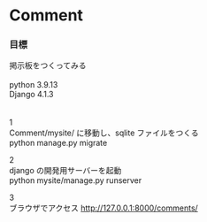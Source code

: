 # Comment
### 目標  
掲示板をつくってみる
\
\
python 3.9.13  
Django 4.1.3
\
\
\
1  
Comment/mysite/ に移動し、sqlite ファイルをつくる  
python manage.py migrate  

2  
django の開発用サーバーを起動  
python mysite/manage.py runserver

3  
ブラウザでアクセス
http://127.0.0.1:8000/comments/